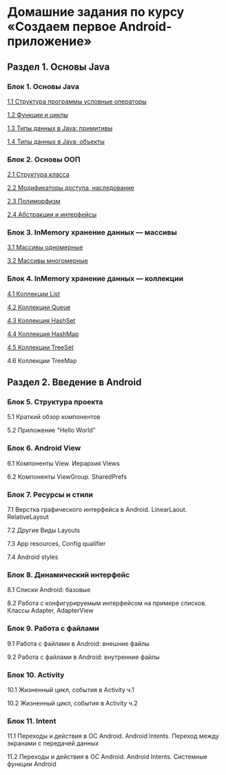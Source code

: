 # Домашние задания по курсу «Создаем первое Android-приложение»

## Раздел 1. Основы Java

### Блок 1. Основы Java

[1.1	Cтруктура программы условные операторы](./basic-syntax)

[1.2	Функции и циклы](./functions-cycles)

[1.3	Типы данных в Java: примитивы](./primitives)

[1.4	Типы данных в Java: объекты](./objects)

### Блок 2. Основы ООП

[2.1	Структура класса](./class-structure)

[2.2	Модификаторы доступа, наследование](./inheritance)	

[2.3	Полиморфизм](./polymorphism/)

[2.4	Абстракции и интерфейсы](./abstractions-interfaces/)

### Блок 3. InMemory хранение данных — массивы

[3.1	Массивы одномерные](/arrays/3.1/)

[3.2	Массивы многомерные](/arrays/3.2/)

### Блок 4. InMemory хранение данных — коллекции

[4.1	Коллекции List](/in-memory_list/)

[4.2	Коллекции Queue](/queue)

[4.3	Коллекция HashSet](/in-memory-hashset/)

[4.4	Коллекция HashMap](/in-memory-hashmap/)

[4.5	Коллекции TreeSet](/in-memory-treeset/)

4.6	Коллекции TreeMap


## Раздел 2. Введение в Android

### Блок 5. Структура проекта

5.1	Краткий обзор компонентов

5.2	Приложение "Hello World"

### Блок 6. Android View

6.1	Компоненты View. Иерархия Views

6.2	Компоненты ViewGroup. SharedPrefs

### Блок 7. Ресурсы и стили

7.1	Верстка графического интерфейса в Android. LinearLaout. RelativeLayout

7.2	Другие Виды Layouts

7.3	App resources, Config qualifier

7.4	Android styles

### Блок 8. Динамический интерфейс

8.1	Списки Android: базовые

8.2	Работа с конфигурируемым интерфейсом на примере списков. Классы Adapter, AdapterView

### Блок 9. Работа с файлами

9.1	Работа с файлами в Android: внешние файлы

9.2	Работа с файлами в Android: внутренние файлы

### Блок 10. Activity

10.1	Жизненный цикл, события в Activity ч.1

10.2	Жизненный цикл, события в Activity ч.2

### Блок 11. Intent

11.1	Переходы и действия в ОС Android. Android Intents. Переход между экранами с передачей данных

11.2	Переходы и действия в ОС Android. Android Intents. Системные функции Android
